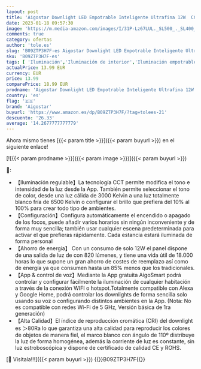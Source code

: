 ```yaml
---
layout: post
title: 'Aigostar Downlight LED Empotrable Inteligente Ultrafina 12W  CCT. Regulable de luz cálida a blanca 3000-6500K  820lm. Compatible Alexa y Google Home. foco empotrable LED: 17 x 3 2 cm alto'
date: 2023-01-18 09:57:30
image: 'https://m.media-amazon.com/images/I/31P-Lz67LUL._SL500_._SL400_.jpg'
comments: true
category: ofertas
author: 'tole.es'
slug: 'B09ZTP3H7F-es Aigostar Downlight LED Empotrable Inteligente Ultrafina...'
sku: 'B09ZTP3H7F-es'
tags: [ 'Iluminación','Iluminación de interior','Iluminación empotrable de interior','Kits de embellecedor y carcasa de iluminación empotrada','aigostar','alexa','google','home','🇪🇸', ]
actualPrice: 13.99 EUR
currency: EUR
price: 13.99
comparePrice: 18.99 EUR
prodname: 'Aigostar Downlight LED Empotrable Inteligente Ultrafina 12W  CCT. Regulable de luz cálida a blanca 3000-6500K  820lm. Compatible Alexa y Google Home. foco empotrable LED: 17 x 3 2 cm alto'
country: 'es'
flag: '🇪🇸'
brand: 'Aigostar'
buyurl: 'https://www.amazon.es/dp/B09ZTP3H7F/?tag=tolees-21'
descuento: '26.33'
average: '14.2677777777779'
---
```


Ahora mismo tienes [{{< param title >}}]({{< param buyurl >}}) en el siguiente enlace!

[![{{< param prodname >}}]({{< param image >}})]({{< param buyurl >}})

🔎:

- 【Iluminación regulable】La tecnología CCT permite modifica el tono e intensidad de la luz desde la App. También permite seleccionar el tono de color, desde una luz cálida de 3000 Kelvin a una luz totalmente blanco fría de 6500 Kelvin o configurar el brillo que prefiera del 10% al 100% para crear todo tipo de ambientes.
- 【Configuración】Configura automáticamente el encendido o apagado de los focos, puede añadir varios horarios sin ningún inconveniente y de forma muy sencilla; también usar cualquier escena predeterminada para activar el que prefieras rápidamente. Cada estancia estará iluminada de forma personal
- 【Ahorro de energía】 Con un consumo de solo 12W el panel dispone de una salida de luz de con 820 lúmenes, y tiene una vida útil de 18.000 horas lo que supone un gran ahorro de costes de reemplazo así como de energía ya que consumen hasta un 85% menos que los tradicionales.
- 【App & control de voz】Mediante la App gratuita AigoSmart podrá controlar y configurar fácilmente la iluminación de cualquier habitación a través de la conexión WIFI o hotspot.Totalmente compatible con Alexa y Google Home, podrá controlar los downlights de forma sencilla solo usando su voz o configurando distintos ambientes en la App. (Nota: No es compatible con redes Wi-Fi de 5 GHz, Versión básica de 1ra generación)
- 【Alta Calidad】El índice de reproducción cromática (CRI) del downlight es ＞80Ra lo que garantiza una alta calidad para reproducir los colores de objetos de manera fiel, el marco blanco con ángulo de 110º distribuye la luz de forma homogénea, además la corriente de luz es constante, sin luz estroboscópica y dispone de certificado de calidad CE y ROHS.

[🛒 Visítala!!!]({{< param buyurl >}})
{{<world>}}B09ZTP3H7F{{</world>}}
